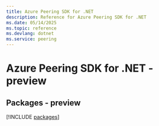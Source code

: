 ```yaml
---
title: Azure Peering SDK for .NET
description: Reference for Azure Peering SDK for .NET
ms.date: 05/14/2025
ms.topic: reference
ms.devlang: dotnet
ms.service: peering
---
```

# Azure Peering SDK for .NET - preview
## Packages - preview
[!INCLUDE [packages](peering-index.md)]
